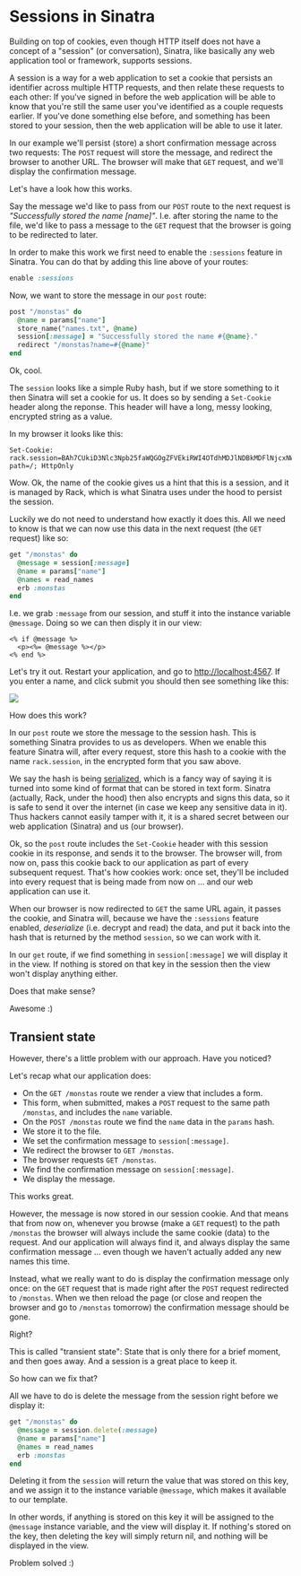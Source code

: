 # Sessions in Sinatra

Building on top of cookies, even though HTTP itself does not have a concept of a
"session" (or conversation), Sinatra, like basically any web application
tool or framework, supports sessions.

A session is a way for a web application to set a cookie that persists
an identifier across multiple HTTP requests, and then relate these requests
to each other: If you've signed in before the web application will be able to
know that you're still the same user you've identified as a couple requests
earlier. If you've done something else before, and something has been stored
to your session, then the web application will be able to use it later.

In our example we'll persist (store) a short confirmation message across two
requests: The `POST` request will store the message, and redirect the browser
to another URL. The browser will make that `GET` request, and we'll display
the confirmation message.

Let's have a look how this works.

Say the message we'd like to pass from our `POST` route to the next request is
*"Successfully stored the name [name]"*. I.e. after storing the name to the
file, we'd like to pass a message to the `GET` request that the browser is
going to be redirected to later.

In order to make this work we first need to enable the `:sessions` feature in
Sinatra. You can do that by adding this line above of your routes:

```ruby
enable :sessions
```

Now, we want to store the message in our `post` route:

```ruby
post "/monstas" do
  @name = params["name"]
  store_name("names.txt", @name)
  session[:message] = "Successfully stored the name #{@name}."
  redirect "/monstas?name=#{@name}"
end
```

Ok, cool.

The `session` looks like a simple Ruby hash, but if we store something to it
then Sinatra will set a cookie for us. It does so by sending a `Set-Cookie`
header along the reponse. This header will have a long, messy looking,
encrypted string as a value.

In my browser it looks like this:

```
Set-Cookie: rack.session=BAh7CUkiD3Nlc3Npb25faWQGOgZFVEkiRWI4OTdhMDJlNDBkMDFlNjcxNWUw%0AZGI1ZWU5MzQ0YTQyMjAzYjFiZTE2YzYxNzgwMWQxYjI3NzhiOWNhYTQ4YzUG%0AOwBGSSIJY3NyZgY7AEZJIiU2ZjdjN2Y0ZmM0MTdmMGJkNjBkNmY5MmQ1NDEx%0ANGQ4ZgY7AEZJIg10cmFja2luZwY7AEZ7B0kiFEhUVFBfVVNFUl9BR0VOVAY7%0AAFRJIi03NGNlNDIxYTczNjMwZDY3MWViNTlkYzIzN2YyN2M5NGU3ZWU4NTRm%0ABjsARkkiGUhUVFBfQUNDRVBUX0xBTkdVQUdFBjsAVEkiLTA3NjBhNDRjMzU0%0AODIxMzJjZjIyNDQyYTBkODhjMDhiYjg1NTYyNTAGOwBGSSIIZm9vBjsARkki%0ACGJhcgY7AFQ%3D%0A; path=/; HttpOnly
```

Wow. Ok, the name of the cookie gives us a hint that this is a session, and it
is managed by Rack, which is what Sinatra uses under the hood to persist the
session.

Luckily we do not need to understand how exactly it does this. All we need to
know is that we can now use this data in the next request (the `GET` request)
like so:

```ruby
get "/monstas" do
  @message = session[:message]
  @name = params["name"]
  @names = read_names
  erb :monstas
end
```

I.e. we grab `:message` from our session, and stuff it into the instance variable `@message`.
Doing so we can then disply it in our view:

```erb
<% if @message %>
  <p><%= @message %></p>
<% end %>
```

Let's try it out. Restart your application, and go to <a href="http://localhost:4567">http://localhost:4567</a>.
If you enter a name, and click submit you should then see something like this:

<img src="/assets/images/12-sessions_1.png">

How does this work?

In our `post` route we store the message to the session hash. This is
something Sinatra provides to us as developers. When we enable this
feature Sinatra will, after every request, store this hash to a cookie
with the name `rack.session`, in the encrypted form that you saw above.

We say the hash is being <a href="http://en.wikipedia.org/wiki/Serialization">serialized</a>,
which is a fancy way of saying it is turned into some kind of format that
can be stored in text form. Sinatra (actually, Rack, under the hood) then also
encrypts and signs this data, so it is safe to send it over the internet (in
case we keep any sensitive data in it). Thus hackers cannot easily tamper
with it, it is a shared secret between our web application (Sinatra) and us
(our browser).

Ok, so the `post` route includes the `Set-Cookie` header with this session
cookie in its response, and sends it to the browser. The browser will, from
now on, pass this cookie back to our application as part of every subsequent
request. That's how cookies work: once set, they'll be included into every
request that is being made from now on ... and our web application can use
it.

When our browser is now redirected to `GET` the same URL again, it passes the
cookie, and Sinatra will, because we have the `:sessions` feature enabled,
*deserialize* (i.e. decrypt and read) the data, and put it back into the
hash that is returned by the method `session`, so we can work with it.

In our `get` route, if we find something in `session[:message]` we will display
it in the view. If nothing is stored on that key in the session then the view
won't display anything either.

Does that make sense?

Awesome :)

## Transient state

However, there's a little problem with our approach. Have you noticed?

Let's recap what our application does:

* On the `GET /monstas` route we render a view that includes a form.
* This form, when submitted, makes a `POST` request to the same path `/monstas`, and includes the `name` variable.
* On the `POST /monstas` route we find the `name` data in the `params` hash.
* We store it to the file.
* We set the confirmation message to `session[:message]`.
* We redirect the browser to `GET /monstas`.
* The browser requests `GET /monstas`.
* We find the confirmation message on `session[:message]`.
* We display the message.

This works great.

However, the message is now stored in our session cookie. And that means that
from now on, whenever you browse (make a `GET` request) to the path `/monstas`
the browser will always include the same cookie (data) to the request. And our
application will always find it, and always display the same confirmation
message ... even though we haven't actually added any new names this time.

Instead, what we really want to do is display the confirmation message only
once: on the `GET` request that is made right after the `POST` request
redirected to `/monstas`. When we then reload the page (or close and reopen
the browser and go to `/monstas` tomorrow) the confirmation message should
be gone.

Right?

This is called "transient state": State that is only there for a brief moment,
and then goes away. And a session is a great place to keep it.

So how can we fix that?

All we have to do is delete the message from the session right before we
display it:

```ruby
get "/monstas" do
  @message = session.delete(:message)
  @name = params["name"]
  @names = read_names
  erb :monstas
end
```

Deleting it from the `session` will return the value that was stored on this
key, and we assign it to the instance variable `@message`, which makes it
available to our template.

In other words, if anything is stored on this key it will be assigned to the
`@message` instance variable, and the view will display it. If nothing's stored
on the key, then deleting the key will simply return nil, and nothing will be
displayed in the view.

Problem solved :)
